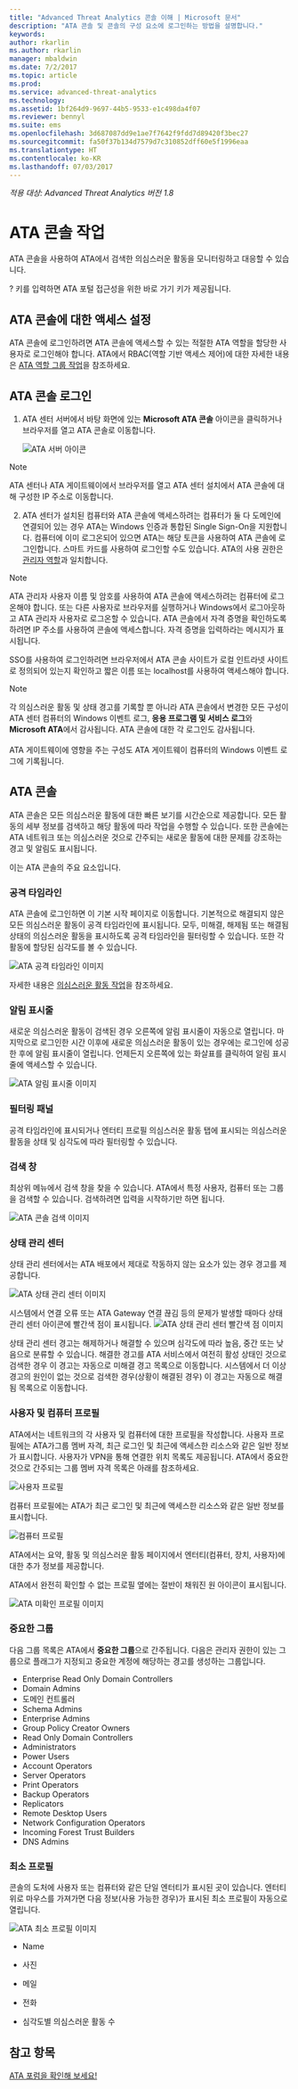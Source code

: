 ```yaml
---
title: "Advanced Threat Analytics 콘솔 이해 | Microsoft 문서"
description: "ATA 콘솔 및 콘솔의 구성 요소에 로그인하는 방법을 설명합니다."
keywords: 
author: rkarlin
ms.author: rkarlin
manager: mbaldwin
ms.date: 7/2/2017
ms.topic: article
ms.prod: 
ms.service: advanced-threat-analytics
ms.technology: 
ms.assetid: 1bf264d9-9697-44b5-9533-e1c498da4f07
ms.reviewer: bennyl
ms.suite: ems
ms.openlocfilehash: 3d687087dd9e1ae7f7642f9fdd7d89420f3bec27
ms.sourcegitcommit: fa50f37b134d7579d7c310852dff60e5f1996eaa
ms.translationtype: HT
ms.contentlocale: ko-KR
ms.lasthandoff: 07/03/2017
---
```

*적용 대상: Advanced Threat Analytics 버전 1.8*



# ATA 콘솔 작업
<a id="working-with-the-ata-console" class="xliff"></a>

ATA 콘솔을 사용하여 ATA에서 검색한 의심스러운 활동을 모니터링하고 대응할 수 있습니다.

? 키를 입력하면 ATA 포털 접근성을 위한 바로 가기 키가 제공됩니다. 

## ATA 콘솔에 대한 액세스 설정
<a id="enabling-access-to-the-ata-console" class="xliff"></a>
ATA 콘솔에 로그인하려면 ATA 콘솔에 액세스할 수 있는 적절한 ATA 역할을 할당한 사용자로 로그인해야 합니다. ATA에서 RBAC(역할 기반 액세스 제어)에 대한 자세한 내용은 [ATA 역할 그룹 작업](ata-role-groups.md)을 참조하세요.

## ATA 콘솔 로그인
<a id="logging-into-the-ata-console" class="xliff"></a>

1. ATA 센터 서버에서 바탕 화면에 있는 **Microsoft ATA 콘솔** 아이콘을 클릭하거나 브라우저를 열고 ATA 콘솔로 이동합니다.

    ![ATA 서버 아이콘](media/ata-server-icon.png)

>[!NOTE]
> ATA 센터나 ATA 게이트웨이에서 브라우저를 열고 ATA 센터 설치에서 ATA 콘솔에 대해 구성한 IP 주소로 이동합니다.    

2.  ATA 센터가 설치된 컴퓨터와 ATA 콘솔에 액세스하려는 컴퓨터가 둘 다 도메인에 연결되어 있는 경우 ATA는 Windows 인증과 통합된 Single Sign-On을 지원합니다. 컴퓨터에 이미 로그온되어 있으면 ATA는 해당 토큰을 사용하여 ATA 콘솔에 로그인합니다. 스마트 카드를 사용하여 로그인할 수도 있습니다. ATA의 사용 권한은 [관리자 역할](ata-role-groups.md)과 일치합니다.

> [!NOTE]
> ATA 관리자 사용자 이름 및 암호를 사용하여 ATA 콘솔에 액세스하려는 컴퓨터에 로그온해야 합니다. 또는 다른 사용자로 브라우저를 실행하거나 Windows에서 로그아웃하고 ATA 관리자 사용자로 로그온할 수 있습니다. ATA 콘솔에서 자격 증명을 확인하도록 하려면 IP 주소를 사용하여 콘솔에 액세스합니다. 자격 증명을 입력하라는 메시지가 표시됩니다.

SSO를 사용하여 로그인하려면 브라우저에서 ATA 콘솔 사이트가 로컬 인트라넷 사이트로 정의되어 있는지 확인하고 짧은 이름 또는 localhost를 사용하여 액세스해야 합니다.

> [!NOTE]
> 각 의심스러운 활동 및 상태 경고를 기록할 뿐 아니라 ATA 콘솔에서 변경한 모든 구성이 ATA 센터 컴퓨터의 Windows 이벤트 로그, **응용 프로그램 및 서비스 로그**와 **Microsoft ATA**에서 감사됩니다. ATA 콘솔에 대한 각 로그인도 감사됩니다.<br></br>  ATA 게이트웨이에 영향을 주는 구성도 ATA 게이트웨이 컴퓨터의 Windows 이벤트 로그에 기록됩니다. 



## ATA 콘솔
<a id="the-ata-console" class="xliff"></a>

ATA 콘솔은 모든 의심스러운 활동에 대한 빠른 보기를 시간순으로 제공합니다. 모든 활동의 세부 정보를 검색하고 해당 활동에 따라 작업을 수행할 수 있습니다. 또한 콘솔에는 ATA 네트워크 또는 의심스러운 것으로 간주되는 새로운 활동에 대한 문제를 강조하는 경고 및 알림도 표시됩니다.

이는 ATA 콘솔의 주요 요소입니다.


### 공격 타임라인
<a id="attack-time-line" class="xliff"></a>

ATA 콘솔에 로그인하면 이 기본 시작 페이지로 이동합니다. 기본적으로 해결되지 않은 모든 의심스러운 활동이 공격 타임라인에 표시됩니다. 모두, 미해결, 해제됨 또는 해결됨 상태의 의심스러운 활동을 표시하도록 공격 타임라인을 필터링할 수 있습니다. 또한 각 활동에 할당된 심각도를 볼 수 있습니다.

![ATA 공격 타임라인 이미지](media/ATA-Suspicious-Activity-Timeline.jpg)

자세한 내용은 [의심스러운 활동 작업](working-with-suspicious-activities.md)을 참조하세요.

### 알림 표시줄
<a id="notification-bar" class="xliff"></a>

새로운 의심스러운 활동이 검색된 경우 오른쪽에 알림 표시줄이 자동으로 열립니다. 마지막으로 로그인한 시간 이후에 새로운 의심스러운 활동이 있는 경우에는 로그인에 성공한 후에 알림 표시줄이 열립니다. 언제든지 오른쪽에 있는 화살표를 클릭하여 알림 표시줄에 액세스할 수 있습니다.

![ATA 알림 표시줄 이미지](media/notification-bar-1.7.png)

### 필터링 패널
<a id="filtering-panel" class="xliff"></a>

공격 타임라인에 표시되거나 엔터티 프로필 의심스러운 활동 탭에 표시되는 의심스러운 활동을 상태 및 심각도에 따라 필터링할 수 있습니다.

### 검색 창
<a id="search-bar" class="xliff"></a>

최상위 메뉴에서 검색 창을 찾을 수 있습니다. ATA에서 특정 사용자, 컴퓨터 또는 그룹을 검색할 수 있습니다. 검색하려면 입력을 시작하기만 하면 됩니다.

![ATA 콘솔 검색 이미지](media/ATA-console-search.png)

### 상태 관리 센터
<a id="health-center" class="xliff"></a>

상태 관리 센터에서는 ATA 배포에서 제대로 작동하지 않는 요소가 있는 경우 경고를 제공합니다.

![ATA 상태 관리 센터 이미지](media/ATA-Health-Issue.jpg)

시스템에서 연결 오류 또는 ATA Gateway 연결 끊김 등의 문제가 발생할 때마다 상태 관리 센터 아이콘에 빨간색 점이 표시됩니다. ![ATA 상태 관리 센터 빨간색 점 이미지](media/ATA-Health-Center-Alert-red-dot.png)

상태 관리 센터 경고는 해제하거나 해결할 수 있으며 심각도에 따라 높음, 중간 또는 낮음으로 분류할 수 있습니다. 해결한 경고를 ATA 서비스에서 여전히 활성 상태인 것으로 검색한 경우 이 경고는 자동으로 미해결 경고 목록으로 이동합니다. 시스템에서 더 이상 경고의 원인이 없는 것으로 검색한 경우(상황이 해결된 경우) 이 경고는 자동으로 해결됨 목록으로 이동합니다.

### 사용자 및 컴퓨터 프로필
<a id="user-and-computer-profiles" class="xliff"></a>

ATA에서는 네트워크의 각 사용자 및 컴퓨터에 대한 프로필을 작성합니다. 사용자 프로필에는 ATA가그룹 멤버 자격, 최근 로그인 및 최근에 액세스한 리소스와 같은 일반 정보가 표시합니다. 사용자가 VPN을 통해 연결한 위치 목록도 제공됩니다. ATA에서 중요한 것으로 간주되는 그룹 멤버 자격 목록은 아래를 참조하세요.

![사용자 프로필](media/user-profile.png)

컴퓨터 프로필에는 ATA가 최근 로그인 및 최근에 액세스한 리소스와 같은 일반 정보를 표시합니다.

![컴퓨터 프로필](media/computer-profile.png)

ATA에서는 요약, 활동 및 의심스러운 활동 페이지에서 엔터티(컴퓨터, 장치, 사용자)에 대한 추가 정보를 제공합니다.

ATA에서 완전히 확인할 수 없는 프로필 옆에는 절반이 채워진 원 아이콘이 표시됩니다.


![ATA 미확인 프로필 이미지](media/ATA-Unresolved-Profile.jpg)

### 중요한 그룹
<a id="sensitive-groups" class="xliff"></a>

다음 그룹 목록은 ATA에서 **중요한 그룹**으로 간주됩니다. 다음은 관리자 권한이 있는 그룹으로 플래그가 지정되고 중요한 계정에 해당하는 경고를 생성하는 그룹입니다.

- Enterprise Read Only Domain Controllers 
- Domain Admins 
- 도메인 컨트롤러 
- Schema Admins
- Enterprise Admins 
- Group Policy Creator Owners 
- Read Only Domain Controllers 
- Administrators  
- Power Users  
- Account Operators  
- Server Operators   
- Print Operators
- Backup Operators
- Replicators 
- Remote Desktop Users 
- Network Configuration Operators 
- Incoming Forest Trust Builders 
- DNS Admins 


### 최소 프로필
<a id="mini-profile" class="xliff"></a>

콘솔의 도처에 사용자 또는 컴퓨터와 같은 단일 엔터티가 표시된 곳이 있습니다. 엔터티 위로 마우스를 가져가면 다음 정보(사용 가능한 경우)가 표시된 최소 프로필이 자동으로 열립니다.

![ATA 최소 프로필 이미지](media/ATA-mini-profile.jpg)

-   Name

-   사진

-   메일

-   전화

-   심각도별 의심스러운 활동 수



## 참고 항목
<a id="see-also" class="xliff"></a>
[ATA 포럼을 확인해 보세요!](https://social.technet.microsoft.com/Forums/security/home?forum=mata)
